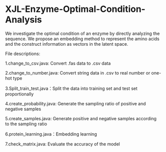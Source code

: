 # XJL-Enzyme-Optimal-Condition-Analysis
We investigate the optimal condition of an enzyme by directly analyzing the sequence. We propose an embedding method to represent the amino acids and the construct information as vectors in the latent space. 

File descriptions:

1.change_to_csv.java: Convert .fas data to .csv data

2.change_to_number.java: Convert string data in .csv to real number or one-hot type

3.Split_train_test.java：Split the data into training set and test set proportionally

4.create_probability.java: Generate the sampling ratio of positive and negative samples

5.create_samples.java: Generate positive and negative samples according to the sampling ratio

6.protein_learning.java：Embedding learning

7.check_matrix.java: Evaluate the accuracy of the model
